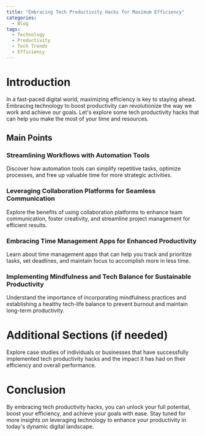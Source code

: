 ```yaml
---
title: "Embracing Tech Productivity Hacks for Maximum Efficiency"
categories:
  - Blog
tags:
  - Technology
  - Productivity
  - Tech Trends
  - Efficiency
---
```


# Introduction
In a fast-paced digital world, maximizing efficiency is key to staying ahead. Embracing technology to boost productivity can revolutionize the way we work and achieve our goals. Let's explore some tech productivity hacks that can help you make the most of your time and resources.

## Main Points
### Streamlining Workflows with Automation Tools
Discover how automation tools can simplify repetitive tasks, optimize processes, and free up valuable time for more strategic activities.

### Leveraging Collaboration Platforms for Seamless Communication
Explore the benefits of using collaboration platforms to enhance team communication, foster creativity, and streamline project management for efficient results.

### Embracing Time Management Apps for Enhanced Productivity
Learn about time management apps that can help you track and prioritize tasks, set deadlines, and maintain focus to accomplish more in less time.

### Implementing Mindfulness and Tech Balance for Sustainable Productivity
Understand the importance of incorporating mindfulness practices and establishing a healthy tech-life balance to prevent burnout and maintain long-term productivity.

# Additional Sections (if needed)
Explore case studies of individuals or businesses that have successfully implemented tech productivity hacks and the impact it has had on their efficiency and overall performance.

# Conclusion
By embracing tech productivity hacks, you can unlock your full potential, boost your efficiency, and achieve your goals with ease. Stay tuned for more insights on leveraging technology to enhance your productivity in today's dynamic digital landscape.